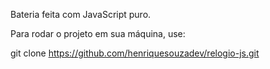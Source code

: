 Bateria feita com JavaScript puro.

Para rodar o projeto em sua máquina, use:

git clone https://github.com/henriquesouzadev/relogio-js.git
